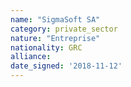 ```yaml
---
name: "SigmaSoft SA"
category: private_sector
nature: "Entreprise"
nationality: GRC
alliance: 
date_signed: '2018-11-12'
---
```

    